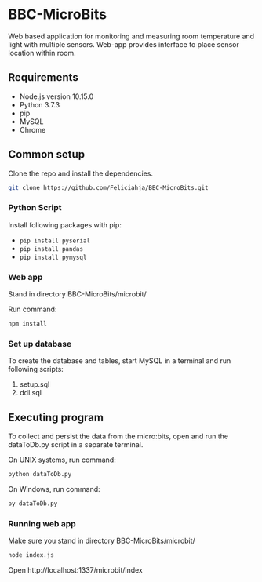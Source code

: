 # BBC-MicroBits
Web based application for monitoring and measuring room temperature and light with multiple sensors. Web-app provides interface to place sensor location within room.

## Requirements

- Node.js version 10.15.0
- Python 3.7.3
- pip
- MySQL
- Chrome


## Common setup

Clone the repo and install the dependencies.
``` sh
git clone https://github.com/Feliciahja/BBC-MicroBits.git
``` 
### Python Script

Install following packages with pip:

- `pip install pyserial`
- `pip install pandas`
- `pip install pymysql`

### Web app

Stand in directory BBC-MicroBits/microbit/

Run command:

``` sh
npm install
``` 
### Set up database

To create the database and tables, start MySQL in a terminal and run following scripts:
1. setup.sql
2. ddl.sql

## Executing program

To collect and persist the data from the micro:bits, open and run the dataToDb.py script in a separate terminal.

On UNIX systems, run command:
``` sh
python dataToDb.py
``` 
On Windows, run command:
``` sh
py dataToDb.py
``` 


### Running web app

Make sure you stand in directory BBC-MicroBits/microbit/
``` sh
node index.js
``` 
Open http://localhost:1337/microbit/index

